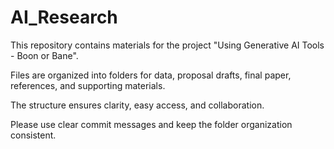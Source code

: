 # AI\_Research



This repository contains materials for the project "Using Generative AI Tools - Boon or Bane".

Files are organized into folders for data, proposal drafts, final paper, references, and supporting materials.

The structure ensures clarity, easy access, and collaboration.

Please use clear commit messages and keep the folder organization consistent.

